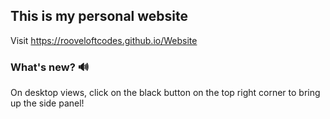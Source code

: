 ## This is my personal website
Visit https://rooveloftcodes.github.io/Website

### What's new? 🔊
On desktop views, click on the black button on the top right corner to bring up the side panel!